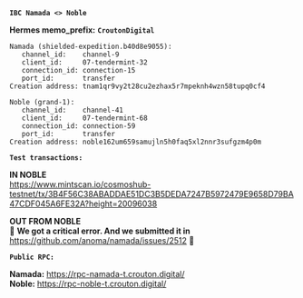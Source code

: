 **`IBC Namada <> Noble`**

**Hermes memo_prefix:** **`CroutonDigital`**
```
Namada (shielded-expedition.b40d8e9055):
   channel_id:    channel-9
   client_id:     07-tendermint-32
   connection_id: connection-15
   port_id:       transfer
Creation address: tnam1qr9vy2t28cu2ezhax5r7mpeknh4wzn58tupq0cf4
```
```
Noble (grand-1): 
   channel_id:    channel-41
   client_id:     07-tendermint-68
   connection_id: connection-59
   port_id:       transfer
Creation address: noble162um659samujln5h0faq5xl2nnr3sufgzm4p0m
```

**`Test transactions:`**

**IN NOBLE**   
https://www.mintscan.io/cosmoshub-testnet/tx/3B4F56C38ABADDAE51DC3B5DEDA7247B5972479E9658D79BA47CDF045A6FE32A?height=20096038

**OUT FROM NOBLE**  
🚨 **We got a critical error. And we submitted it in** https://github.com/anoma/namada/issues/2512 🚨

**`Public RPC:`**

**Namada:** https://rpc-namada-t.crouton.digital/   
**Noble:**  https://rpc-noble-t.crouton.digital/


